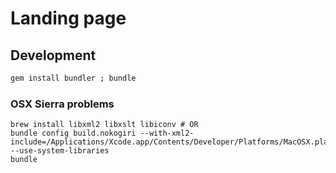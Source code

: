 # Landing page

## Development

```bash
gem install bundler ; bundle

```

### OSX Sierra problems

```
brew install libxml2 libxslt libiconv # OR
bundle config build.nokogiri --with-xml2-include=/Applications/Xcode.app/Contents/Developer/Platforms/MacOSX.platform/Developer/SDKs/MacOSX10.12.sdk/usr/include/libxml2 --use-system-libraries
bundle
```

